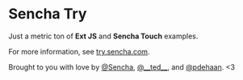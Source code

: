 # Sencha Try #

Just a metric ton of __Ext JS__ and __Sencha Touch__ examples.

For more information, see [try.sencha.com](http://try.sencha.com/).

Brought to you with love by [@Sencha](https://twitter.com/#!/sencha), [@\_\_ted\_\_](https://twitter.com/#!/__ted__), and [@pdehaan](https://twitter.com/#!/pdehaan). <3
